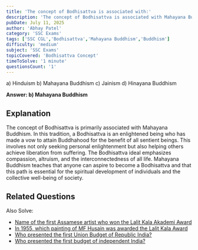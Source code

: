 ```yaml
---
title: 'The concept of Bodhisattva is associated with:'
description: 'The concept of Bodhisattva is associated with Mahayana Buddhism, where it refers to an enlightened being who seeks to attain Buddhahood for the benefit of all sentient beings.'
pubDate: July 11, 2025
author: 'Abhay Patel'
category: 'SSC Exams'
tags: ['SSC CGL','Bodhisattva','Mahayana Buddhism','Buddhism']
difficulty: 'medium'
subject: 'SSC Exams'
topicCovered: 'Bodhisattva Concept'
timeToSolve: '1 minute'
questionsCount: '1'
---
```


a) Hinduism
b) Mahayana Buddhism
c) Jainism
d) Hinayana Buddhism

**Answer: b) Mahayana Buddhism**

## Explanation
The concept of Bodhisattva is primarily associated with Mahayana Buddhism. In this tradition, a Bodhisattva is an enlightened being who has made a vow to attain Buddhahood for the benefit of all sentient beings. This involves not only seeking personal enlightenment but also helping others achieve liberation from suffering.  The Bodhisattva ideal emphasizes compassion, altruism, and the interconnectedness of all life. Mahayana Buddhism teaches that anyone can aspire to become a Bodhisattva and that this path is essential for the spiritual development of individuals and the collective well-being of society.

## Related Questions
Also Solve: 
- [Name of the first Assamese artist who won the Lalit Kala Akademi Award](https://eduware.vercel.app/questions/first-assamese-to-lalit-kala-award)  
- [In 1955, which painting of MF Husain was awarded the Lalit Kala Award](https://eduware.vercel.app/questions/painting-of-mf-hussain-awarded)  
- [Who presented the first Union Budget of Republic India?](https://eduware.vercel.app/questions/who-presented-the-first-union-budget-of-republic-india)
- [Who presented the first budget of independent India?](https://eduware.vercel.app/questions/who-presented-the-first-budget-of-independent-india)
